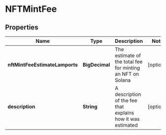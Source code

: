 

# NFTMintFee


## Properties

Name | Type | Description | Notes
------------ | ------------- | ------------- | -------------
**nftMintFeeEstimateLamports** | **BigDecimal** | The estimate of the total fee for minting an NFT on Solana |  [optional]
**description** | **String** | A description of the fee that explains how it was estimated |  [optional]



